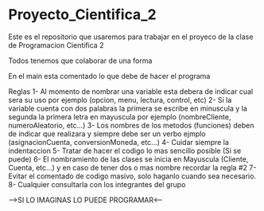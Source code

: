 # Proyecto_Cientifica_2

Este es el repositorio que usaremos para trabajar en el proyeco de la clase de Programacion Cientifica 2

Todos tenemos que colaborar de una forma

En el main esta comentado lo que debe de hacer el programa 

Reglas
1- Al momento de nombrar una variable esta debera de indicar cual sera su uso por ejemplo (opcion, menu, lectura, control, etc)
2- Si la variable cuenta con dos palabras la primera se escribe en minuscula y la segunda la primera letra en mayuscula por ejemplo
   (nombreCliente, numeroAleatorio, etc...)
3- Los nombres de los metodos (funciones) deben de indicar que realizara y siempre debe ser un verbo ejmplo (asignacionCuenta, conversionMoneda, etc...)
4- Cuidar siempre la indentaccion
5- Tratar de hacer el codigo lo mas sencillo posible (Si se puede)
6- El nombramiento de las clases se inicia en Mayuscula (Cliente, Cuenta, etc...) y en caso de tener dos o mas nombre recordar la regla #2
7- Evitar el comentado de codigo masivo, solo haganlo cuando sea necesario.
8- Cualquier consultarla con los integrantes del grupo 

-->SI LO IMAGINAS LO PUEDE PROGRAMAR<--

